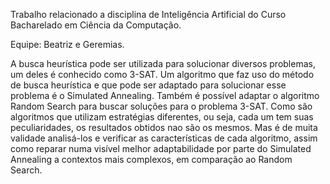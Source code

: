 Trabalho relacionado a disciplina de Inteligência Artificial do Curso Bacharelado em Ciência da Computação.

Equipe: Beatriz e Geremias.

A busca heurística pode ser utilizada para solucionar diversos problemas, um deles é conhecido como 3-SAT. 
Um algoritmo que faz uso do método de busca heurística e que pode ser adaptado para solucionar esse problema é o Simulated Annealing. 
Também é possível adaptar o algoritmo Random Search para buscar soluções para o problema 3-SAT. 
Como são algoritmos que utilizam estratégias diferentes, ou seja, cada um tem suas peculiaridades, os resultados obtidos nao são os mesmos. 
Mas é de muita validade analisá-los e verificar as características de cada algoritmo, assim como reparar numa visível melhor
adaptabilidade por parte do Simulated Annealing a contextos mais complexos, em comparação ao Random Search.
